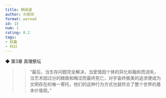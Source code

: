 ```yaml
---
title: 朝闻道
author: 刘慈欣
format: weread
id: 15
num: 1
rating: 8.2
tags:
- 短篇
- 科幻
---
```


◆ 第3章 真理祭坛

>> “最后，当生存问题完全解决，当爱情因个体的异化和融和而消失，当艺术因过分的精致和晦涩而最终死亡，对宇宙终极美的追求便成为文明存在的唯一寄托，他们的这种行为方式也就符合了整个世界的基本价值观。”

